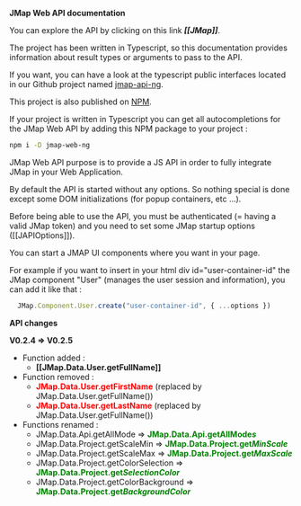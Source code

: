 **JMap Web API documentation**

You can explore the API by clicking on this link ***[[JMap]]***.

The project has been written in Typescript, so this documentation provides information about result types or arguments to pass to the API.

If you want, you can have a look at the typescript public interfaces located in our Github project named [jmap-api-ng](https://github.com/k2geospatial/jmap-api-ng).

This project is also published on [NPM](https://www.npmjs.com/package/jmap-api-ng).

If your project is written in Typescript you can get all autocompletions for the JMap Web API by adding this NPM package to your project :
```bash
npm i -D jmap-web-ng
```

JMap Web API purpose is to provide a JS API in order to fully integrate JMap in your Web Application.

By default the API is started without any options. So nothing special is done except some DOM initializations (for popup containers, etc ...).

Before being able to use the API, you must be authenticated (= having a valid JMap token) and you need to set some JMap startup options ([[JAPIOptions]]).

You can start a JMAP UI components where you want in your page.

For example if you want to insert in your html div id="user-container-id" the JMap component "User" (manages the user session and information), you can add it like that :
```ts
  JMap.Component.User.create("user-container-id", { ...options })
```

**API changes**

**V0.2.4 => V0.2.5**
 - Function added :
    - **[[JMap.Data.User.getFullName]]**
 - Function removed :
    - <span style="color:red">**JMap.Data.User.getFirstName**</span> (replaced by JMap.Data.User.getFullName())
    - <span style="color:red">**JMap.Data.User.getLastName**</span> (replaced by JMap.Data.User.getFullName())
 - Functions renamed :
    - JMap.Data.Api.getAllMode => <span style="color:green">**JMap.Data.Api.getAllMode*s***</span>
    - JMap.Data.Project.getScaleMin => <span style="color:green">**JMap.Data.Project.get*MinScale***</span>
    - JMap.Data.Project.getScaleMax => <span style="color:green">**JMap.Data.Project.get*MaxScale***</span>
    - JMap.Data.Project.getColorSelection => <span style="color:green">**JMap.Data.Project.get*SelectionColor***</span>
    - JMap.Data.Project.getColorBackground => <span style="color:green">**JMap.Data.Project.get*BackgroundColor***</span>
